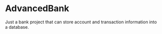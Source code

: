# AdvancedBank

Just a bank project that can store account and transaction information into a database.
